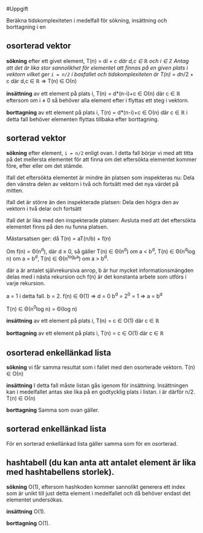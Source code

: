 #Uppgift

Beräkna tidskomplexiteten i medelfall för sökning, insättning och borttagning i en

## osorterad vektor

**sökning** efter ett givet element, T(n) = d*i + c där d,c ∈ ℝ och i ∈ ℤ
Antag att det är lika stor sannolikhet för elementet att finnas på en given plats i vektorn vilket ger `i = n/2` i basfallet och tidskomplexiteten är T(n) = d*n/2 + c där d,c ∈ ℝ ⇒ T(n) ∈ Ο(n)

**insättning** av ett element på plats i, T(n) = d*(n-i)+c ∈ Ο(n) där c ∈ ℝ eftersom om i ≠ 0 så behöver alla element efter i flyttas ett steg i vektorn.

**borttagning** av ett element på plats i, T(n) = d*(n-i)+c ∈ Ο(n) där c ∈ ℝ i detta fall behöver elementen flyttas tillbaka efter borttagning.

## sorterad vektor

**sökning** efter element, `i = n/2` enligt ovan. I detta fall börjar vi med att titta på det mellersta elementet för att finna om det eftersökta elementet kommer före, efter eller om det stämde. 

Ifall det eftersökta elementet är mindre än platsen som inspekteras nu:
Dela den vänstra delen av vektorn i två och fortsätt med det nya värdet på mitten.

Ifall det är större än den inspekterade platsen:
Dela den högra den av vektorn i två delar och fortsätt

Ifall det är lika med den inspekterade platsen:
Avsluta med att det eftersökta elementet finns på den nu funna platsen.

Mästarsatsen ger: 
då T(n) = aT(n/b) + f(n) 

Om f(n) = Θ(n<sup>d</sup>), där d ≥ 0, så gäller
T(n) ∈ Θ(n<sup>d</sup>) om a < b<sup>d</sup>,
T(n) ∈ Θ(n<sup>d</sup>log n) om a = b<sup>d</sup>,
T(n) ∈ Θ(n<sup>log<sub>b</sub>a</sup>) om a > b<sup>d</sup>.

där a är antalet självrekursiva anrop, b är hur mycket informationsmängden delas med i nästa rekursion och f(n) är det konstanta arbete som utförs i varje rekursion.

a = 1 i detta fall.
b = 2.
f(n) ∈ Θ(1) ⇒ d = 0
b<sup>d</sup> = 2<sup>0</sup> = 1 ⇒ a = b<sup>d</sup>

T(n) ∈ Θ(n<sup>0</sup>log n) = Θ(log n)

**insättning** av ett element på plats i, T(n) = c ∈ Ο(1) där c ∈ ℝ

**borttagning** av ett element på plats i, T(n) = c ∈ Ο(1) där c ∈ ℝ

## osorterad enkellänkad lista

**sökning** vi får samma resultat som i fallet med den osorterade vektorn. T(n) ∈ Ο(n)

**insättning** I detta fall måste listan gås igenom för insättning. Insättningen kan i medelfallet antas ske lika på en godtycklig plats i listan. i är därför n/2. T(n) ∈ Ο(n)

**borttagning** Samma som ovan gäller.

## sorterad enkellänkad lista
För en sorterad enkellänkad lista gäller samma som för en osorterad.

## hashtabell (du kan anta att antalet element är lika med hashtabellens storlek).
**sökning** Ο(1), eftersom hashkoden kommer sannolikt generera ett index som är unikt till just detta element i medelfallet och då behöver endast det elementet undersökas.

**insättning** O(1).

**borttagning** O(1).